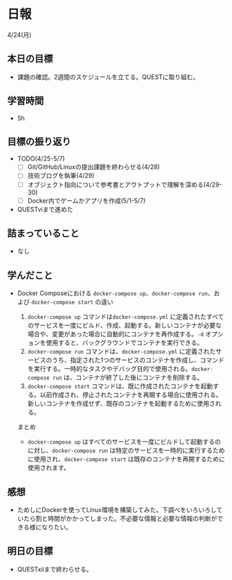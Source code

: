 # 日報

4/24(月)

## 本日の目標

- 課題の確認。2週間のスケジュールを立てる。QUESTに取り組む。

## 学習時間

- 5h

## 目標の振り返り

- TODO(4/25-5/7)
    - [ ]  Git/GitHub/Linuxの提出課題を終わらせる(4/28)
    - [ ]  技術ブログを執筆(4/29)
    - [ ]  オブジェクト指向について参考書とアウトプットで理解を深める(4/29-30)
    - [ ]  Docker内でゲームかアプリを作成(5/1-5/7)
- QUESTviまで進めた

## 詰まっていること

- なし

## 学んだこと

- Docker Composeにおける `docker-compose up`、`docker-compose run`、および `docker-compose start` の違い
    1. `docker-compose up` コマンドは`docker-compose.yml` に定義されたすべてのサービスを一度にビルド、作成、起動する。新しいコンテナが必要な場合や、変更があった場合に自動的にコンテナを再作成する。`-d` オプションを使用すると、バックグラウンドでコンテナを実行できる。
    2. `docker-compose run` コマンドは、`docker-compose.yml` に定義されたサービスのうち、指定された1つのサービスのコンテナを作成し、コマンドを実行する。一時的なタスクやデバッグ目的で使用される。`docker-compose run` は、コンテナが終了した後にコンテナを削除する。
    3. `docker-compose start` コマンドは、既に作成されたコンテナを起動する。以前作成され、停止されたコンテナを再開する場合に使用される。新しいコンテナを作成せず、既存のコンテナを起動するために使用される。
    
    まとめ
    
    - `docker-compose up` はすべてのサービスを一度にビルドして起動するのに対し、`docker-compose run` は特定のサービスを一時的に実行するために使用され、`docker-compose start` は既存のコンテナを再開するために使用されます。

## 感想

- ためしにDockerを使ってLinux環境を構築してみた。下調べをいろいろしていたら割と時間がかかってしまった。不必要な情報と必要な情報の判断ができる様になりたい。

## 明日の目標

- QUESTxiiまで終わらせる。

